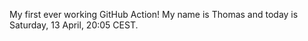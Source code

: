 My first ever working GitHub Action!
My name is Thomas and today is Saturday, 13 April, 20:05 CEST. 
